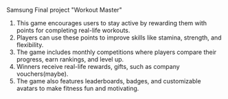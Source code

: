 Samsung Final project "Workout Master"

1. This game encourages users to stay active by rewarding them with points for completing real-life workouts.
2. Players can use these points to improve skills like stamina, strength, and flexibility.
3. The game includes monthly competitions where players compare their progress, earn rankings, and level up.
4. Winners receive real-life rewards, gifts, such as company vouchers(maybe).
5. The game also features leaderboards, badges, and customizable avatars to make fitness fun and motivating.
